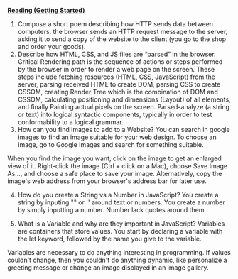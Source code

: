 **<u>Reading (Getting Started)</u>**

1. Compose a short poem describing how HTTP sends data between computers.
the browser sends an HTTP request message to the server, asking it to send a copy of the website to the client (you go to the shop and order your goods).
2. Describe how HTML, CSS, and JS files are “parsed” in the browser.
Critical Rendering path is the sequence of actions or steps performed by the browser in order to render a web page on the screen. These steps include fetching resources (HTML, CSS, JavaScript) from the server, parsing received HTML to create DOM, parsing CSS to create CSSOM, creating Render Tree which is the combination of DOM and CSSOM, calculating positioning and dimensions (Layout) of all elements, and finally Painting actual pixels on the screen. 
Parsed-analyze (a string or text) into logical syntactic components, typically in order to test conformability to a logical grammar.
3. How can you find images to add to a Website?
You can search in google images to find an image suitable for your web design.
To choose an image, go to Google Images and search for something suitable.

When you find the image you want, click on the image to get an enlarged view of it.
Right-click the image (Ctrl + click on a Mac), choose Save Image As…, and choose a safe place to save your image. Alternatively, copy the image's web address from your browser's address bar for later use.

4. How do you create a String vs a Number in JavaScript?
You create a string by inputing "" or '' around text or numbers. You create a number by simply inputting a number. Number lack quotes around them.

5. What is a Variable and why are they important in JavaScript?
Variables are containers that store values. You start by declaring a variable with the let keyword, followed by the name you give to the variable.

Variables are necessary to do anything interesting in programming. If values couldn't change, then you couldn't do anything dynamic, like personalize a greeting message or change an image displayed in an image gallery.